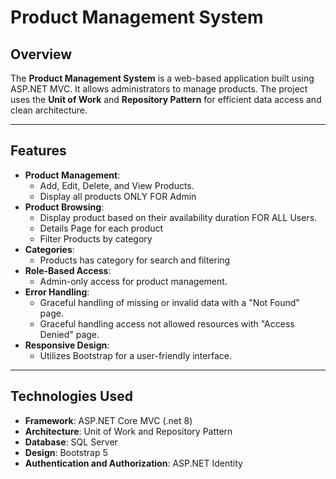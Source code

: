 # Product Management System

## Overview
The **Product Management System** is a web-based application built using ASP.NET MVC. It allows administrators to manage products. 
The project uses the **Unit of Work** and **Repository Pattern** for efficient data access and clean architecture.

---

## Features
- **Product Management**:
  - Add, Edit, Delete, and View Products.
  - Display all products ONLY FOR Admin
- **Product Browsing**:
  - Display product based on their availability duration FOR ALL Users.
  - Details Page for each product
  - Filter Products by category
- **Categories**:
  -  Products has category for search and filtering 
- **Role-Based Access**:
  - Admin-only access for product management.
- **Error Handling**:
  - Graceful handling of missing or invalid data with a "Not Found" page.
  - Graceful handling access not allowed resources with "Access Denied" page.
- **Responsive Design**:
  - Utilizes Bootstrap for a user-friendly interface.

---

## Technologies Used
- **Framework**: ASP.NET Core MVC (.net 8) 
- **Architecture**: Unit of Work and Repository Pattern
- **Database**: SQL Server
- **Design**: Bootstrap 5
- **Authentication and Authorization**: ASP.NET Identity
